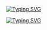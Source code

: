 <a href="https://git.io/typing-svg"><img src="https://readme-typing-svg.herokuapp.com?font=Fira+Code&pause=1000&color=25EE15&repeat=false&width=435&lines=Diego+Vega+-+Software+Engineer" alt="Typing SVG" /></a>

<a href="https://git.io/typing-svg"><img src="https://readme-typing-svg.herokuapp.com?font=Fira+Code&duration=1&pause=1000&color=EEEEEE&repeat=false&width=435&lines=Hola+me+llamo+Diego+vega+y+me+gusta+;programar" alt="Typing SVG" /></a>
